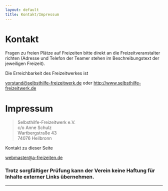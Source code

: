 ```yaml
---
layout: default
title: Kontakt/Impressum
---
```

# Kontakt

Fragen zu freien Plätze auf Freizeiten bitte direkt an die Freizeitveranstalter
richten
(Adresse und Telefon der Teamer stehen im Beschreibungstext der jeweiligen
Freizeit).       

Die Erreichbarkeit des Freizeitwerkes ist

<vorstand@selbsthilfe-freizeitwerk.de> oder <http://www.selbsthilfe-freizeitwerk.de>

# Impressum

> Selbsthilfe-Freizeitwerk e.V.<br>
> c/o Anne Schulz<br>
> Wartbergstraße 43<br>
> 74076 Heilbronn


Kontakt zu dieser Seite

<webmaster@a-freizeiten.de>

### Trotz sorgfältiger Prüfung kann der Verein keine Haftung für Inhalte externer Links übernehmen.

---
